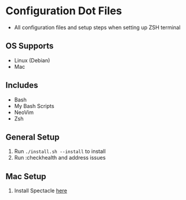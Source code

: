 # Configuration Dot Files

- All configuration files and setup steps when setting up ZSH terminal

## OS Supports

- Linux (Debian)
- Mac

## Includes

- Bash
- My Bash Scripts
- NeoVim
- Zsh

## General Setup

1. Run `./install.sh --install` to install
1. Run :checkhealth and address issues

## Mac Setup

1. Install Spectacle [here](https://www.spectacleapp.com/)
